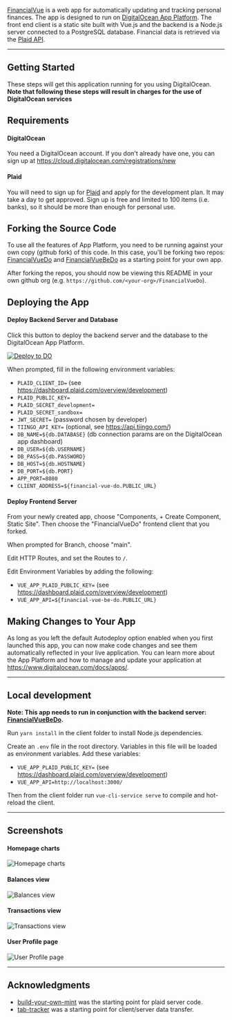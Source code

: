 [FinancialVue](https://github.com/blairun/FinancialVueDo) is a web app for automatically updating and tracking personal finances. The app is designed to run on [DigitalOcean App Platform](https://www.digitalocean.com/products/app-platform/). The front end client is a static site built with Vue.js and the backend is a Node.js server connected to a PostgreSQL database. Financial data is retrieved via the [Plaid API](https://plaid.com/).

---
## Getting Started

These steps will get this application running for you using DigitalOcean. **Note that following these steps will result in charges for the use of DigitalOcean services**


## Requirements

#### DigitalOcean
You need a DigitalOcean account. If you don't already have one, you can sign up at https://cloud.digitalocean.com/registrations/new

#### Plaid
You will need to sign up for [Plaid](https://plaid.com/) and apply for the development plan. It may take a day to get approved. Sign up is free and limited to 100 items (i.e. banks), so it should be more than enough for personal use.

## Forking the Source Code

To use all the features of App Platform, you need to be running against your own copy (github fork) of this code. In this case, you'll be forking two repos: [FinancialVueDo](https://github.com/blairun/FinancialVueDo) and [FinancialVueBeDo](https://github.com/blairun/FinancialVueBeDo) as a starting point for your own app.

After forking the repos, you should now be viewing this README in your own github org (e.g. `https://github.com/<your-org>/FinancialVueDo`).

## Deploying the App

#### Deploy Backend Server and Database

Click this button to deploy the backend server and the database to the DigitalOcean App Platform.

 [![Deploy to DO](https://mp-assets1.sfo2.digitaloceanspaces.com/deploy-to-do/do-btn-blue.svg)](https://cloud.digitalocean.com/apps/new?repo=https://github.com/blairun/FinancialVueBeDo/tree/main)

When prompted, fill in the following environment variables:

- `PLAID_CLIENT_ID=` (see https://dashboard.plaid.com/overview/development)
- `PLAID_PUBLIC_KEY=`
- `PLAID_SECRET_development=`
- `PLAID_SECRET_sandbox=`
- `JWT_SECRET=` (password chosen by developer)
- `TIINGO_API_KEY=` (optional, see https://api.tiingo.com/)
- `DB_NAME=${db.DATABASE}` (db connection params are on the DigitalOcean app dashboard)
- `DB_USER=${db.USERNAME}`
- `DB_PASS=${db.PASSWORD}`
- `DB_HOST=${db.HOSTNAME}`
- `DB_PORT=${db.PORT}`
- `APP_PORT=8080`
- `CLIENT_ADDRESS=${financial-vue-do.PUBLIC_URL}`

#### Deploy Frontend Server

From your newly created app, choose "Components, + Create Component, Static Site". Then choose the "FinancialVueDo" frontend client that you forked.

When prompted for Branch, choose  "main".

Edit HTTP Routes, and set the Routes to `/`.

Edit Environment Variables by adding the following:

- `VUE_APP_PLAID_PUBLIC_KEY=` (see https://dashboard.plaid.com/overview/development)
- `VUE_APP_API=${financial-vue-be-do.PUBLIC_URL}`

## Making Changes to Your App

As long as you left the default Autodeploy option enabled when you first launched this app, you can now make code changes and see them automatically reflected in your live application. You can learn more about the App Platform and how to manage and update your application at https://www.digitalocean.com/docs/apps/.

---

## Local development

**Note: This app needs to run in conjunction with the backend server: [FinancialVueBeDo](https://github.com/blairun/FinancialVueBeDo).**

Run `yarn install` in the client folder to install Node.js dependencies.

Create an `.env` file in the root directory. Variables in this file will be loaded as environment variables. Add these variables:

- `VUE_APP_PLAID_PUBLIC_KEY=` (see https://dashboard.plaid.com/overview/development)
- `VUE_APP_API=http://localhost:3000/`

Then from the client folder run `vue-cli-service serve` to compile and hot-reload the client.

---

## Screenshots

#### Homepage charts
![Homepage charts](https://raw.githubusercontent.com/blairun/FinancialVueDo/main/public/FinancialVue%20-%20Home.png)

#### Balances view
![Balances view](https://raw.githubusercontent.com/blairun/FinancialVueDo/main/public/FinancialVue%20-%20Balances.png)

#### Transactions view
![Transactions view](https://raw.githubusercontent.com/blairun/FinancialVueDo/main/public/FinancialVue%20-%20Transactions.png)

#### User Profile page
![User Profile page](https://raw.githubusercontent.com/blairun/FinancialVueDo/main/public/FinancialVue%20-%20User%20Profile.png)

---
## Acknowledgments

- [build-your-own-mint](https://github.com/yyx990803/build-your-own-mint) was the starting point for plaid server code.
- [tab-tracker](https://github.com/codyseibert/tab-tracker) was a starting point for client/server data transfer.

